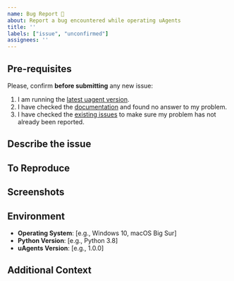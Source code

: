 ```yaml
---
name: Bug Report 🐞
about: Report a bug encountered while operating uAgents
title: ''
labels: ["issue", "unconfirmed"]
assignees: ''
---
```


## Pre-requisites

Please, confirm **before submitting** any new issue:

   1. I am running the [latest uagent version](https://pypi.org/project/uagents/). 
   2. I have checked the [documentation](https://fetch.ai/docs) and found no answer to my problem. 
   3. I have checked the [existing issues](https://github.com/fetchai/uAgents/issues) to make sure my problem has not already been reported. 

## Describe the issue

<!-- A clear description of what the issue is. -->

## To Reproduce

<!-- Add steps to reproduce the behavior. -->

## Screenshots

<!-- If applicable, add screenshots to help explain the issue. -->

## Environment

  - **Operating System**: [e.g., Windows 10, macOS Big Sur]
  - **Python Version**: [e.g., Python 3.8]
  - **uAgents Version**: [e.g., 1.0.0]

## Additional Context

<!-- Add any additional needed context about the issue here. -->
